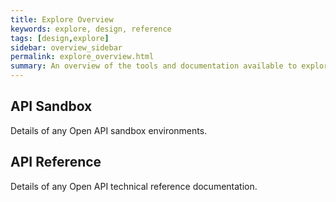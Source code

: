 ```yaml
---
title: Explore Overview
keywords: explore, design, reference
tags: [design,explore]
sidebar: overview_sidebar
permalink: explore_overview.html
summary: An overview of the tools and documentation available to explore the Open APIs.
---
```


## API Sandbox

Details of any Open API sandbox environments.

## API Reference

Details of any Open API technical reference documentation.

